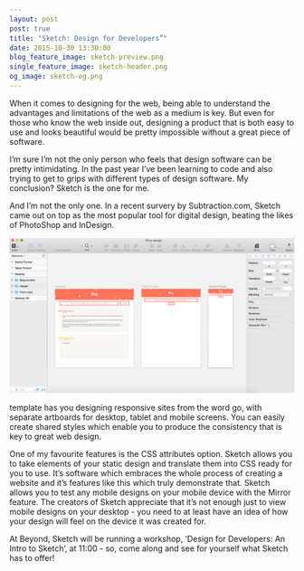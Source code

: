 ```yaml
---
layout: post
post: true
title: "Sketch: Design for Developers”"
date: 2015-10-30 13:30:00
blog_feature_image: sketch-preview.png
single_feature_image: sketch-header.png
og_image: sketch-og.png
---
```


When it comes to designing for the web, being able to understand the
advantages and limitations of the web as a medium is key. But even for
those who know the web inside out, designing a product that is both easy
to use and looks beautiful would be pretty impossible without a great
piece of software.

I’m sure I’m not the only person who feels that design software can be
pretty intimidating. In the past year I’ve been learning to code and also
trying to get to grips with different types of design software. My
conclusion? Sketch is the one for me.

And I’m not the only one. In a recent survery by Subtraction.com, Sketch
came out on top as the most popular tool for digital design, beating the
likes of PhotoShop and InDesign.

![Sketches](/img/blog-content/sketch-screenshot-blog.png)

template has you designing responsive sites from the word go, with
separate artboards for desktop, tablet and mobile screens. You can easily
create shared styles which enable you to produce the consistency that is
key to great web design.

One of my favourite features is the CSS attributes option. Sketch allows
you to take elements of your static design and translate them into CSS
ready for you to use. It’s software which embraces the whole process of
creating a website and it’s features like this which truly demonstrate that.
Sketch allows you to test any mobile designs on your mobile device with
the Mirror feature. The creators of Sketch appreciate that it’s not enough
just to view mobile designs on your desktop - you need to at least have
an idea of how your design will feel on the device it was created for.

At Beyond, Sketch will be running a workshop, ‘Design for Developers: An Intro to Sketch’, at  11:00 - so, come along and see for yourself what Sketch has to
offer!